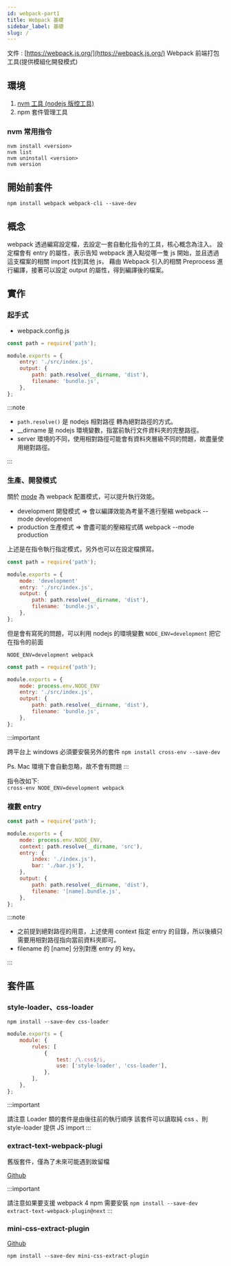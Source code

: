 ```yaml
---
id: webpack-part1
title: Webpack 基礎
sidebar_label: 基礎
slug: /
---
```


文件 : [https://webpack.js.org/](https://webpack.js.org/)
Webpack 前端打包工具(提供模組化開發模式)

## 環境

1. [nvm 工具 (nodejs 版控工具)](https://github.com/coreybutler/nvm-windows/releases)
2. npm 套件管理工具

### nvm 常用指令

```
nvm install <version>
nvm list
nvm uninstall <version>
nvm version
```

## 開始前套件

```
npm install webpack webpack-cli --save-dev
```

## 概念

webpack 透過編寫設定檔，去設定一套自動化指令的工具，核心概念為注入。
設定檔會有 entry 的屬性，表示告知 webpack 進入點從哪一隻 js 開始，並且透過這支檔案的相關 import 找到其他 js，
藉由 Webpack 引入的相關 Preprocess 進行編譯，接著可以設定 output 的屬性，得到編譯後的檔案。

## 實作

### 起手式

- webpack.config.js

```js
const path = require('path');

module.exports = {
	entry: './src/index.js',
	output: {
		path: path.resolve(__dirname, 'dist'),
		filename: 'bundle.js',
	},
};
```

:::note

- `path.resolve()` 是 nodejs 相對路徑 轉為絕對路徑的方式。
- \_\_dirname 是 nodejs 環境變數，指當前執行文件資料夾的完整路徑。
- server 環境的不同，使用相對路徑可能會有資料夾層級不同的問題，故盡量使用絕對路徑。

:::

### 生產、開發模式

關於 [mode](https://webpack.js.org/configuration/mode/#root)
為 webpack 配置模式，可以提升執行效能。

- development 開發模式 => 會以編譯效能為考量不進行壓縮 webpack --mode development
- production 生產模式 => 會盡可能的壓縮程式碼 webpack --mode production

上述是在指令執行指定模式，另外也可以在設定檔撰寫。

```js
const path = require('path');

module.exports = {
    mode: 'development'
	entry: './src/index.js',
	output: {
		path: path.resolve(__dirname, 'dist'),
		filename: 'bundle.js',
	},
};
```

但是會有寫死的問題，可以利用 nodejs 的環境變數 `NODE_ENV=development` 把它在指令的前面

`NODE_ENV=development webpack`

```js
const path = require('path');

module.exports = {
    mode: process.env.NODE_ENV
	entry: './src/index.js',
	output: {
		path: path.resolve(__dirname, 'dist'),
		filename: 'bundle.js',
	},
};
```

:::important

跨平台上 windows 必須要安裝另外的套件 `npm install cross-env --save-dev`

Ps. Mac 環境下會自動忽略，故不會有問題
:::

指令改如下:  
`cross-env NODE_ENV=development webpack`

### 複數 entry

```js
const path = require('path');

module.exports = {
	mode: process.env.NODE_ENV,
    context: path.resolve(__dirname, 'src'),
	entry: {
		index: './index.js'),
		bar: './bar.js'),
	},
	output: {
		path: path.resolve(__dirname, 'dist'),
		filename: '[name].bundle.js',
	},
};
```

:::note

- 之前提到絕對路徑的用意，上述使用 context 指定 entry 的目錄，所以後續只需要用相對路徑指向當前資料夾即可。
- filename 的 [name] 分別對應 entry 的 key。

:::

## 套件區

### style-loader、css-loader

```
npm install --save-dev css-loader
```

```js
module.exports = {
	module: {
		rules: [
			{
				test: /\.css$/i,
				use: ['style-loader', 'css-loader'],
			},
		],
	},
};
```

:::important

請注意 Loader 類的套件是由後往前的執行順序
該套件可以讀取純 css 、則 style-loader 提供 JS import
:::

### extract-text-webpack-plugi

舊版套件，僅為了未來可能遇到故留檔

[Github](https://github.com/webpack-contrib/extract-text-webpack-plugin)

:::important

請注意如果要支援 webpack 4
npm 需要安裝 `npm install --save-dev extract-text-webpack-plugin@next`
:::

### mini-css-extract-plugin

[Github](https://github.com/webpack-contrib/mini-css-extract-plugin)

```
npm install --save-dev mini-css-extract-plugin
```
